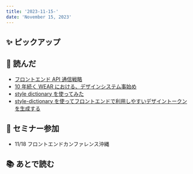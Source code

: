 ```yaml
---
title: '2023-11-15-'
date: 'November 15, 2023'
---
```


## ✨ ピックアップ

## 👀 読んだ

- [フロントエンド API 通信戦略](https://zenn.dev/sutamac/articles/27246dfe1b5a8e)
- [10 年続く WEAR における、デザインシステム事始め](https://techblog.zozo.com/entry/wear-design-system-first)
- [style dictionary を使ってみた](https://zenn.dev/saki/articles/50d15e03423f11)
- [style-dictionary を使ってフロントエンドで利用しやすいデザイントークンを生成する](https://zenn.dev/beijaflor/articles/584eb4e00a5bb3)

## 🚶 セミナー参加

- 11/18 フロントエンドカンファレンス沖縄

## 📚 あとで読む
